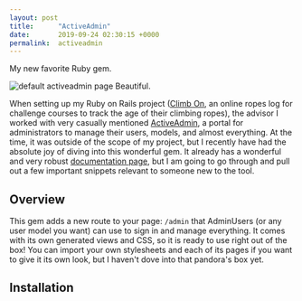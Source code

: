 ```yaml
---
layout: post
title:      "ActiveAdmin"
date:       2019-09-24 02:30:15 +0000
permalink:  activeadmin
---
```



My new favorite Ruby gem.

![default activeadmin page](https://www.google.com/url?sa=i&source=imgres&cd=&cad=rja&uact=8&ved=2ahUKEwjVo7LrtOjkAhXKHzQIHdMsAvEQjRx6BAgBEAQ&url=http%3A%2F%2Frailscasts.com%2Fepisodes%2F284-active-admin%3Fview%3Dasciicast&psig=AOvVaw2gNawNz56tRLvENNv-zBP1&ust=1569378554233534)
Beautiful.

When setting up my Ruby on Rails project ([Climb On](https://www.climb-on.org]), an online ropes log for challenge courses to track the age of their climbing ropes), the advisor I worked with very casually mentioned [ActiveAdmin](https://github.com/activeadmin/activeadmin), a portal for administrators to manage their users, models, and almost everything. At the time, it was outside of the scope of my project, but I recently have had the absolute joy of diving into this wonderful gem. It already has a wonderful and very robust [documentation page](https://activeadmin.info/), but I am going to go through and pull out a few important snippets relevant to someone new to the tool.


## Overview
This gem adds a new route to your page: `/admin` that AdminUsers (or any user model you want) can use to sign in and manage everything. It comes with its own generated views and CSS, so it is ready to use right out of the box! You can import your own stylesheets and each of its pages if you want to give it its own look, but I haven't dove into that pandora's box yet.

## Installation
